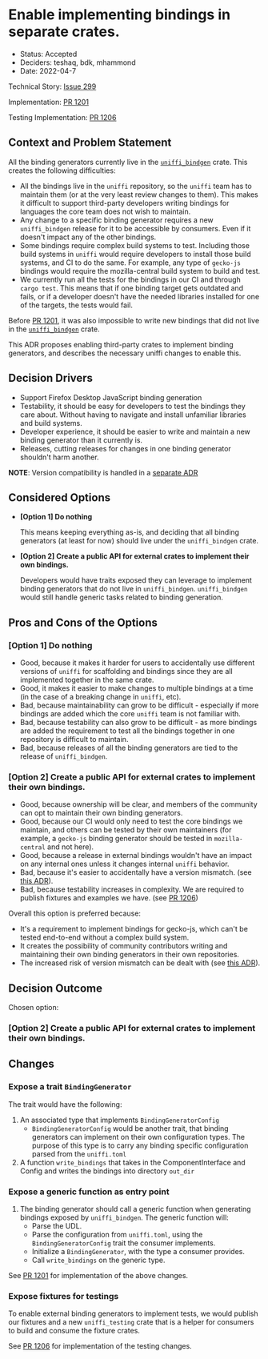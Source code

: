 # Enable implementing bindings in separate crates.

* Status: Accepted
* Deciders: teshaq, bdk, mhammond
* Date: 2022-04-7

Technical Story: [Issue 299](https://github.com/mozilla/uniffi-rs/issues/299)

Implementation: [PR 1201](https://github.com/mozilla/uniffi-rs/pull/1201)

Testing Implementation: [PR 1206](https://github.com/mozilla/uniffi-rs/pull/1206)

## Context and Problem Statement
All the binding generators currently live in the [`uniffi_bindgen`](../../uniffi_bindgen/src/bindings) crate. This creates the following difficulties:

- All the bindings live in the `uniffi` repository, so the `uniffi` team has to maintain them (or at the very least review changes to them). This makes it difficult to support third-party developers writing bindings for languages the core team does not wish to maintain.
- Any change to a specific binding generator requires a new `uniffi_bindgen` release for it to be accessible by consumers. Even if it doesn't impact any of the other bindings.
- Some bindings require complex build systems to test. Including those build systems in `uniffi` would require developers to install those build systems, and CI to do the same. For example, any type of `gecko-js` bindings would require the mozilla-central build system to build and test.
- We currently run all the tests for the bindings in our CI and through `cargo test`. This means that if one binding target gets outdated and fails, or if a developer doesn't have the needed libraries installed for one of the targets, the tests would fail.

Before [PR 1201](https://github.com/mozilla/uniffi-rs/pull/1201), it was also impossible to write new bindings that did not live in the [`uniffi_bindgen`](../../uniffi_bindgen/src/bindings) crate.

This ADR proposes enabling third-party crates to implement binding generators, and describes the necessary uniffi changes to enable this.
## Decision Drivers

* Support Firefox Desktop JavaScript binding generation
* Testability, it should be easy for developers to test the bindings they care about. Without having to navigate and install unfamiliar libraries and build systems.
* Developer experience, it should be easier to write and maintain a new binding generator than it currently is.
* Releases, cutting releases for changes in one binding generator shouldn't harm another.

**NOTE**: Version compatibility is handled in a [separate ADR](https://github.com/mozilla/uniffi-rs/pull/1203)

## Considered Options

* **[Option 1] Do nothing**

    This means keeping everything as-is, and deciding that all binding generators (at least for now) should live under the `uniffi_bindgen` crate.

* **[Option 2] Create a public API for external crates to implement their own bindings.**

    Developers would have traits exposed they can leverage to implement binding generators that do not live in `uniffi_bindgen`. `uniffi_bindgen` would still handle generic tasks related to binding generation.
## Pros and Cons of the Options

### **[Option 1] Do nothing**

* Good, because it makes it harder for users to accidentally use different versions of `uniffi` for scaffolding and bindings since they are all implemented together in the same crate.
* Good, it makes it easier to make changes to multiple bindings at a time (in the case of a breaking change in `uniffi`, etc).
* Bad, because maintainability can grow to be difficult - especially if more bindings are added which the core `uniffi` team is not familiar with.
* Bad, because testability can also grow to be difficult - as more bindings are added the requirement to test all the bindings together in one repository is difficult to maintain.
* Bad, because releases of all the binding generators are tied to the release of `uniffi_bindgen`.

### **[Option 2] Create a public API for external crates to implement their own bindings.**

* Good, because ownership will be clear, and members of the community can opt to maintain their own binding generators.
* Good, because our CI would only need to test the core bindings we maintain, and others can be tested by their own maintainers (for example, a `gecko-js` binding generator should be tested in `mozilla-central` and not here).
* Good, because a release in external bindings wouldn't have an impact on any internal ones unless it changes internal `uniffi` behavior.
* Bad, because it's easier to accidentally have a version mismatch. (see [this ADR](https://github.com/mozilla/uniffi-rs/pull/1203)).
* Bad, because testability increases in complexity. We are required to publish fixtures and examples we have. (see [PR 1206](https://github.com/mozilla/uniffi-rs/pull/1206))

Overall this option is preferred because:

- It's a requirement to implement bindings for gecko-js, which can't be tested end-to-end without a complex build system.
- It creates the possibility of community contributors writing and maintaining their own binding generators in their own repositories.
- The increased risk of version mismatch can be dealt with (see [this ADR](https://github.com/mozilla/uniffi-rs/pull/1203)).


## Decision Outcome

Chosen option:
### **[Option 2] Create a public API for external crates to implement their own bindings.**

## Changes
### Expose a trait `BindingGenerator`
The trait would have the following:
1. An associated type that implements `BindingGeneratorConfig`
    - `BindingGeneratorConfig` would be another trait, that binding generators can implement on their own configuration types. The purpose of this type is to carry any binding specific configuration parsed from the `uniffi.toml`
1. A function `write_bindings` that takes in the ComponentInterface and Config and writes the bindings into directory `out_dir`

### Expose a generic function as entry point
1. The binding generator should call a generic function when generating bindings exposed by `uniffi_bindgen`. The generic function will:
    - Parse the UDL.
    - Parse the configuration from `uniffi.toml`, using the `BindingGeneratorConfig` trait the consumer implements.
    - Initialize a `BindingGenerator`, with the type a consumer provides.
    - Call `write_bindings` on the generic type.

See [PR 1201](https://github.com/mozilla/uniffi-rs/pull/1201) for implementation of the above changes.

### Expose fixtures for testings
To enable external binding generators to implement tests, we would publish our fixtures and a new `uniffi_testing` crate that is a helper for consumers to build and consume the fixture crates.

See [PR 1206](https://github.com/mozilla/uniffi-rs/pull/1206) for implementation of the testing changes.
